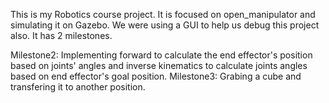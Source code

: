 This is my Robotics course project. It is focused on open_manipulator and simulating it on Gazebo. We were using a GUI to help us debug this project also. It has 2 milestones.

Milestone2: Implementing forward to calculate the end effector's position based on joints' angles and inverse kinematics to calculate joints angles based on end effector's goal position. Milestone3: Grabing a cube and transfering it to another position.
